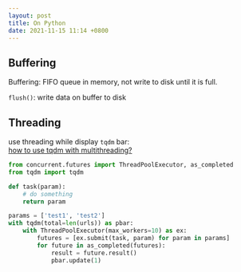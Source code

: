 ```yaml
---
layout: post
title: On Python
date: 2021-11-15 11:14 +0800
---
```


## Buffering
Buffering: FIFO queue in memory, not write to disk until it is full.  

`flush()`: write data on buffer to disk


## Threading
use threading while display `tqdm` bar:  
[how to use tqdm with multithreading?](https://stackoverflow.com/questions/63826035/how-to-use-tqdm-with-multithreading)
```py
from concurrent.futures import ThreadPoolExecutor, as_completed
from tqdm import tqdm

def task(param):
    # do something
    return param

params = ['test1', 'test2']
with tqdm(total=len(urls)) as pbar:
    with ThreadPoolExecutor(max_workers=10) as ex:
        futures = [ex.submit(task, param) for param in params]
        for future in as_completed(futures):
            result = future.result()
            pbar.update(1)
```